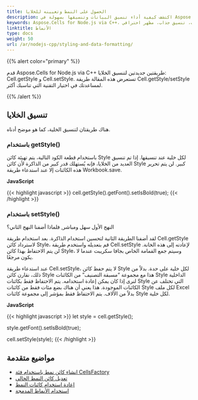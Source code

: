 ```yaml
---
title: الحصول على النمط وتعيينه للخلايا
description: اكتشف كيفية أداء تنسيق البيانات وتنسيقها بسهولة في Aspose.Cells for Node.js via C++، بما في ذلك تنسيق النص، وتنسيق الأرقام، وتنسيق التاريخ، وخيارات التنسيق الأخرى. ستساعدك أدلاحنا على إنشاء جداول بيانات ذات مظهر احترافي مع تنسيق جذاب.
keywords: Aspose.Cells for Node.js via C++، تنسيق البيانات، التشكيل، تنسيق النص، تنسيق الأرقام، تنسيق التاريخ، خيارات التنسيق، جداول البيانات، تنسيق جذاب، مظهر احترافي.
linktitle: الأنماط
type: docs
weight: 50
url: /ar/nodejs-cpp/styling-and-data-formatting/
---
```


{{% alert color="primary" %}} 

قدم Aspose.Cells for Node.js via C++ طريقتين جديدتين لتنسيق الخلايا: Cell.getStyle و Cell.setStyle. تستعرض هذه المقالة طريقة Cell.getStyle/setStyle لمساعدتك في اختيار التقنية التي تناسبك أكثر.

{{% /alert %}} 
## **تنسيق الخلايا**
هناك طريقتان لتنسيق الخلية، كما هو موضح أدناه.
### **باستخدام getStyle()**
باستخدام قطعة الكود التالية، يتم تهيئة كائن Style لكل خلية عند تنسيقها. إذا تم تنسيق العديد من الخلايا، فإنه يُستهلك قدر كبير من الذاكرة لأن كائن Style كبير. لن يتم تحرير هذه الكائنات إلا عند استدعاء طريقة Workbook.save.

**JavaScript**

{{< highlight javascript >}}
cell.getStyle().getFont().setIsBold(true);
{{< /highlight >}}
### **باستخدام setStyle()**
النهج الأول سهل ومباشر, فلماذا أضفنا النهج الثاني؟

لقد أضفنا الطريقة الثانية لتحسين استخدام الذاكرة. بعد استخدام طريقة Cell.getStyle لاسترداد كائن Style، قم بتعديله واستخدم طريقة Cell.setStyle لإعادته إلى هذه الخانة. لن يتم الاحتفاظ بهذا كائن Style، وسيتم جمع القمامة الخاص بجافا سكريبت عندما لا يكون مرجعًا.

عند استدعاء طريقة Cell.setStyle، لا يتم حفظ كائن Style لكل خلية على حدة. بدلاً من ذلك، نقارن كائن Style هذا مع مجموعة “مسبقة التصنيف” من الكائنات Style الداخلية لنرى إذا كان يمكن إعادة استخدامه. يتم الاحتفاظ فقط بكائنات Style التي تختلف عن الكائنات الموجودة. هذا يعني أن هناك بضع مئات فقط من كائنات Style لكل ملف Excel بدلاً من الآلاف. يتم الاحتفاظ فقط بمؤشر إلى مجموعة كائنات Style لكل خلية.

**JavaScript**

{{< highlight javascript >}}
let style = cell.getStyle();

style.getFont().setIsBold(true);

cell.setStyle(style);
{{< /highlight >}}

## **مواضيع متقدمة**
- [انشاء كائن نمط باستخدام فئة CellsFactory](/cells/ar/nodejs-cpp/create-style-object-using-cellsfactory-class/)
- [تعديل كائن النمط الحالي](/cells/ar/nodejs-cpp/modify-an-existing-style/)
- [إعادة استخدام كائنات النمط](/cells/ar/nodejs-cpp/reusing-style-objects/)
- [استخدام الأنماط المدمجة](/cells/ar/nodejs-cpp/using-built-in-styles/)

